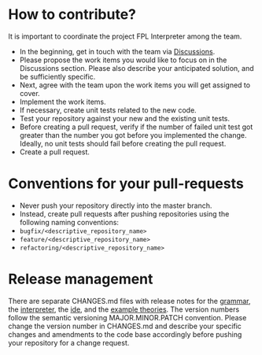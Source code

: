 # How to contribute?
It is important to coordinate the project FPL Interpreter among the team.
* In the beginning, get in touch with the team via [Discussions](https://github.com/bookofproofs/fpl/discussions). 
* Please propose the work items you would like to focus on in the Discussions section. Please also describe your anticipated solution, and be sufficiently specific. 
* Next, agree with the team upon the work items you will get assigned to cover.
* Implement the work items.
* If necessary, create unit tests related to the new code. 
* Test your repository against your new and the existing unit tests.
* Before creating a pull request, verify if the number of failed unit test got greater than the number you got before you implemented the change. Ideally, no unit tests should fail before creating the pull request. 
* Create a pull request.

# Conventions for your pull-requests
* Never push your repository directly into the master branch.
* Instead, create pull requests after pushing repositories using the following naming conventions:
* ```bugfix/<descriptive_repository_name>```
* ```feature/<descriptive_repository_name>```
* ```refactoring/<descriptive_repository_name>```

# Release management
There are separate CHANGES.md files with release notes for the [grammar](https://github.com/bookofproofs/fpl/blob/master/grammar/CHANGES.md), the [interpreter](https://github.com/bookofproofs/fpl/blob/master/poc/CHANGES.md), the [ide](https://github.com/bookofproofs/fpl/blob/master/ide/CHANGES.md), and the [example theories](https://github.com/bookofproofs/fpl/blob/master/poc/theories/CHANGES.md). The version numbers follow the semantic versioning MAJOR.MINOR.PATCH convention. Please change the version number in CHANGES.md and describe your specific changes and amendments to the code base accordingly before pushing your repository for a change request. 








